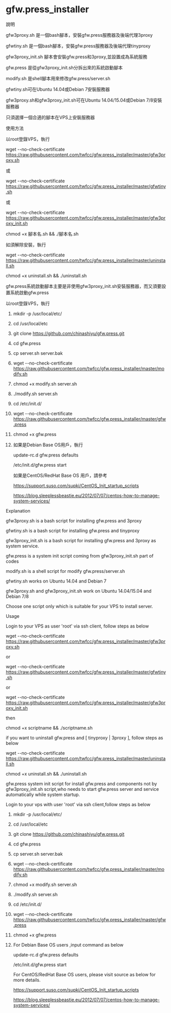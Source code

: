 # gfw.press_installer

說明

gfw3proxy.sh 是一個bash腳本，安裝gfw.press服務器及後端代理3proxy

gfwtiny.sh 是一個bash腳本，安裝gfw.press服務器及後端代理tinyproxy

gfw3proxy_init.sh 腳本會安裝gfw.press和3proxy,並設置成為系統服務

gfw.press 是從gfw3proxy_init.sh分拆出來的系統啟動腳本

modify.sh 是shell腳本用來修改gfw.press/server.sh

gfwtiny.sh可在Ubuntu 14.04或Debian 7安裝服務器

gfw3proxy.sh和gfw3proxy_init.sh可在Ubuntu 14.04/15.04或Debian 7/8安裝服務器

只須選擇一個合適的腳本在VPS上安裝服務器

使用方法

以root登錄VPS，執行

wget --no-check-certificate https://raw.githubusercontent.com/twfcc/gfw.press_installer/master/gfw3proxy.sh

或

wget --no-check-certificate https://raw.githubusercontent.com/twfcc/gfw.press_installer/master/gfwtiny.sh

或

wget --no-check-certificate https://raw.githubusercontent.com/twfcc/gfw.press_installer/master/gfw3proxy_init.sh

chmod +x 腳本名.sh && ./腳本名.sh

如須解除安裝，執行

wget --no-check-certificate https://raw.githubusercontent.com/twfcc/gfw.press_installer/master/uninstall.sh

chmod +x uninstall.sh && ./uninstall.sh

gfw.press系統啟動腳本主要是非使用gfw3proxy_init.sh安裝服務器，而又須要設置系統啟動gfw.press

以root登錄VPS，執行

1) mkdir -p /usr/local/etc/

2) cd /usr/local/etc

3) git clone https://github.com/chinashiyu/gfw.press.git

4) cd gfw.press 

5) cp server.sh server.bak

6) wget --no-check-certificate https://raw.githubusercontent.com/twfcc/gfw.press_installer/master/modify.sh

7) chmod +x modify.sh server.sh

8) ./modify.sh server.sh

9) cd /etc/init.d/

10) wget --no-check-certificate https://raw.githubusercontent.com/twfcc/gfw.press_installer/master/gfw.press

11) chmod +x gfw.press

12) 如果是Debian Base OS用戶，執行

    update-rc.d gfw.press defaults 
    
    /etc/init.d/gfw.press start
    
    如果是CentOS/RedHat Base OS 用戶，請參考
    
    https://support.suso.com/supki/CentOS_Init_startup_scripts
    
    https://blog.sleeplessbeastie.eu/2012/07/07/centos-how-to-manage-system-services/

Explanation

gfw3proxy.sh is a bash script for installing gfw.press and 3proxy

gfwtiny.sh is a bash script for installing gfw.press and tinyproxy

gfw3proxy_init.sh is a bash script for installing gfw.press and 3proxy as system service.

gfw.press is a system init script coming from gfw3proxy_init.sh part of codes

modify.sh is  a shell script for modify gfw.press/server.sh

gfwtiny.sh works on Ubuntu 14.04 and Debian 7

gfw3proxy.sh and gfw3proxy_init.sh work on Ubuntu 14.04/15.04 and Debian 7/8

Choose one script only which is suitable for your VPS to install server.

Usage

Login to your VPS as user 'root' via ssh client, follow steps as below

wget --no-check-certificate https://raw.githubusercontent.com/twfcc/gfw.press_installer/master/gfw3proxy.sh

or

wget --no-check-certificate https://raw.githubusercontent.com/twfcc/gfw.press_installer/master/gfwtiny.sh

or

wget --no-check-certificate https://raw.githubusercontent.com/twfcc/gfw.press_installer/master/gfw3proxy_init.sh

then

chmod +x scriptname && ./scriptname.sh

if you want to uninstall gfw.press and [ tinyproxy | 3proxy ], follow steps as below

wget --no-check-certificate https://raw.githubusercontent.com/twfcc/gfw.press_installer/master/uninstall.sh

chmod +x uninstall.sh && ./uninstall.sh

gfw.press system init script for install gfw.press and components not by gfw3proxy_init.sh script,who needs 
to start gfw.press server and service automatically while system startup.

Login to your vps with user 'root' via ssh client,follow steps as below

1) mkdir -p /usr/local/etc/

2) cd /usr/local/etc

3) git clone https://github.com/chinashiyu/gfw.press.git

4) cd gfw.press 

5) cp server.sh server.bak

6) wget --no-check-certificate https://raw.githubusercontent.com/twfcc/gfw.press_installer/master/modify.sh

7) chmod +x modify.sh server.sh

8) ./modify.sh server.sh

9) cd /etc/init.d/

10) wget --no-check-certificate https://raw.githubusercontent.com/twfcc/gfw.press_installer/master/gfw.press

11) chmod +x gfw.press

12) For Debian Base OS users ,input command as below

    update-rc.d gfw.press defaults
    
    /etc/init.d/gfw.press start
    
    For CentOS/RedHat Base OS users, please visit source as below for more details.
    
    https://support.suso.com/supki/CentOS_Init_startup_scripts
    
    https://blog.sleeplessbeastie.eu/2012/07/07/centos-how-to-manage-system-services/

